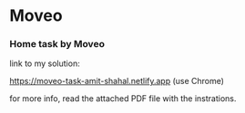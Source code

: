 # Moveo
### Home task by Moveo

link to my solution:

https://moveo-task-amit-shahal.netlify.app
(use Chrome)

for more info, read the attached PDF file with the instrations.

